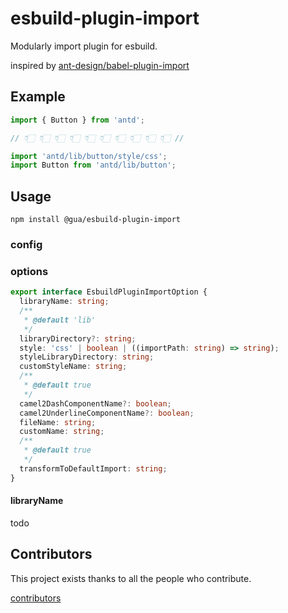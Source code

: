 # esbuild-plugin-import

Modularly import plugin for esbuild.

inspired by [ant-design/babel-plugin-import](https://github.com/ant-design/babel-plugin-import)

## Example

```ts
import { Button } from 'antd';

// 👇🏻 👇🏻 👇🏻 👇🏻 👇🏻 👇🏻 👇🏻 👇🏻 👇🏻 👇🏻 //

import 'antd/lib/button/style/css';
import Button from 'antd/lib/button';
```

## Usage

```shell
npm install @gua/esbuild-plugin-import
```

### config

### options

```ts
export interface EsbuildPluginImportOption {
  libraryName: string;
  /**
   * @default 'lib'
   */
  libraryDirectory?: string;
  style: 'css' | boolean | ((importPath: string) => string);
  styleLibraryDirectory: string;
  customStyleName: string;
  /**
   * @default true
   */
  camel2DashComponentName?: boolean;
  camel2UnderlineComponentName?: boolean;
  fileName: string;
  customName: string;
  /**
   * @default true
   */
  transformToDefaultImport: string;
}
```

#### libraryName

todo

## Contributors

This project exists thanks to all the people who contribute.

<a href="https://github.com/linjiajian999/esbuild-plugin-import/graphs/contributors">contributors</a>
